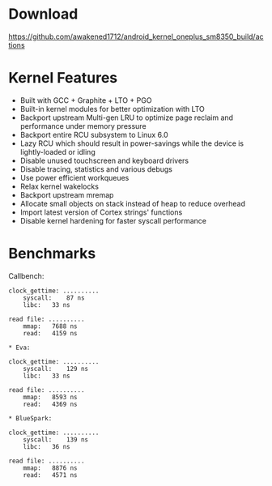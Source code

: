 # Download
https://github.com/awakened1712/android_kernel_oneplus_sm8350_build/actions
# Kernel Features
- Built with GCC + Graphite + LTO + PGO
- Built-in kernel modules for better optimization with LTO
- Backport upstream Multi-gen LRU to optimize page reclaim and performance under memory pressure
- Backport entire RCU subsystem to Linux 6.0
- Lazy RCU which should result in power-savings while the device is lightly-loaded or idling
- Disable unused touchscreen and keyboard drivers
- Disable tracing, statistics and various debugs
- Use power efficient workqueues
- Relax kernel wakelocks
- Backport upstream mremap
- Allocate small objects on stack instead of heap to reduce overhead
- Import latest version of Cortex strings' functions
- Disable kernel hardening for faster syscall performance

# Benchmarks
Callbench:
```
clock_gettime: ..........
    syscall:	87 ns
    libc:	33 ns

read file: ..........
    mmap:	7688 ns
    read:	4159 ns

* Eva:

clock_gettime: ..........
    syscall:	129 ns
    libc:	33 ns

read file: ..........
    mmap:	8593 ns
    read:	4369 ns

* BlueSpark:

clock_gettime: ..........
    syscall:	139 ns
    libc:	36 ns

read file: ..........
    mmap:	8876 ns
    read:	4571 ns
````
